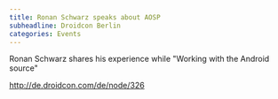 ```yaml
---
title: Ronan Schwarz speaks about AOSP
subheadline: Droidcon Berlin
categories: Events
---
```


Ronan Schwarz shares his experience while "Working with the Android source"

http://de.droidcon.com/de/node/326
